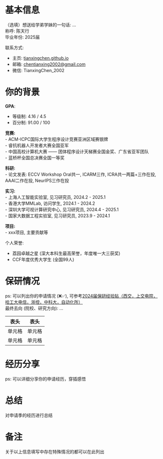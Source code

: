 # 基本信息
（选填）想送给学弟学妹的一句话: ...<br>
称呼: 陈天行<br>
毕业年份: 2025届<br>

联系方式: <br>
- 主页: <a href="https://tianxingchen.github.io" target='_blank'>tianxingchen.github.io</a><br>
- 邮箱: chentianxing2002@gmail.com<br>
- 微信: TianxingChen_2002<br>

# 你的背景
<strong>GPA</strong>: <br>
- 等级制: 4.16 / 4.5<br>
- 百分制: 91.00 / 100<br>

<strong>竞赛:</strong><br>
    - ACM-ICPC国际大学生程序设计竞赛亚洲区域赛银牌<br>
    - 睿抗机器人开发者大赛全国亚军<br>
    - 中国高校计算机大赛 —— 团体程序设计天梯赛全国金奖、广东省亚军团队<br>
    - 蓝桥杯全国总决赛全国一等奖<br>
    
<strong>科研:</strong><br>
    - 论文发表: ECCV Workshop Oral共一, ICARM三作, ICRA共一两篇+三作在投, AAAI二作在投, NeurIPS三作在投<br>

<strong>实习:</strong><br>
    - 上海人工智能实验室, 见习研究员, 2024.2 - 2025.1<br>
    - 香港大学MMLab, 访问学生, 2024.1 - 2024.2<br>
    - 深圳大学可视计算研究中心, 见习研究员, 2024.4 - 2025.1<br>
    - 国家大数据工程实验室, 见习研究员, 2023.9 - 2024.1<br>

<strong>项目:</strong><br>
    - xxx项目, 主要贡献等<br>

个人荣誉:<br>
- 荔园卓越之星 (深大本科生最高荣誉，年度唯一大三获奖)<br>
- CCF年度优秀大学生 (全国99人)<br>
  
# 保研情况
ps: 可以列出你的申请情况 (❌✅), 可参考[2024届保研经验贴（西交，上交电院，哈工大电信，浙控，中科大，自动化所）](https://zhuanlan.zhihu.com/p/656435604)<br>
最终去向 (院校、研究方向): ...

|  表头   | 表头  |
|  ----  | ----  |
| 单元格  | 单元格 |
| 单元格  | 单元格 |

# 经历分享
ps: 可以详细分享你的申请经历，穿插感悟

# 总结
对申请季的经历进行总结

# 备注
关于以上信息填写中存在特殊情况的都可以在此列出